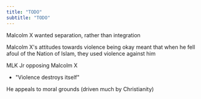 ```yaml
---
title: "TODO"
subtitle: "TODO"
---
```

<!---- TAGLINE FOR IG POSTS: TODO -------->

Malcolm X wanted separation, rather than integration

Malcolm X's attitudes towards violence being okay meant that when he fell afoul of the Nation of Islam, they used violence against him

MLK Jr opposing Malcolm X
- "Violence destroys itself"

He appeals to moral grounds (driven much by Christianity)
